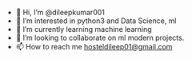 - 👋 Hi, I’m @dileepkumar001
- 👀 I’m interested in python3 and Data Science, ml
- 🌱 I’m currently learning machine learning
- 💞️ I’m looking to collaborate on ml modern projects.
- 📫 How to reach me hosteldileep01@gmail.com

<!---
dileepkumar001/dileepkumar001 is a ✨ special ✨ repository because its `README.md` (this file) appears on your GitHub profile.
You can click the Preview link to take a look at your changes.
--->
